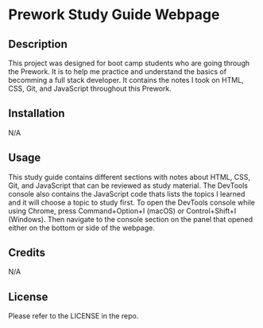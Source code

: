 # Prework Study Guide Webpage

## Description

This project was designed for boot camp students who are going through the Prework. It is to help me practice and understand the basics of becomming a full stack developer. It contains the notes I took on HTML, CSS, Git, and JavaScript throughout this Prework.

## Installation

N/A

## Usage

This study guide contains different sections with notes about HTML, CSS, Git, and JavaScript that can be reviewed as study material. The DevTools console also contains the JavaScript code thats lists the topics I learned and it will choose a topic to study first. To open the DevTools console while using Chrome, press Command+Option+I (macOS) or Control+Shift+I (Windows). Then navigate to the console section on the panel that opened either on the bottom or side of the webpage.

## Credits

N/A

## License

Please refer to the LICENSE in the repo.